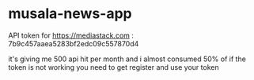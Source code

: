 # musala-news-app

API token for https://mediastack.com : 7b9c457aaea5283bf2edc09c557870d4

it's giving me 500 api hit per month and i almost consumed 50% of if the token is not working you need to get register and use your token
